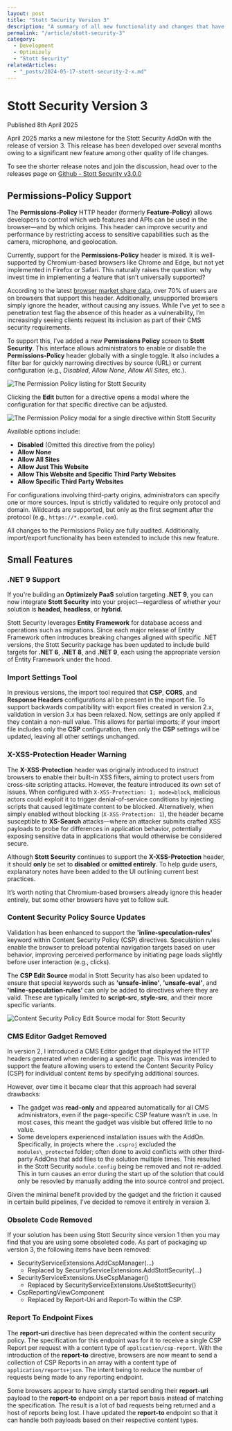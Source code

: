 ```yaml
---
layout: post
title: "Stott Security Version 3"
description: "A summary of all new functionality and changes that have been introduced to the Stott Security module so far."
permalink: "/article/stott-security-3"
category:
  - Development
  - Optimizely
  - "Stott Security"
relatedArticles:
  - "_posts/2024-05-17-stott-security-2-x.md"
---
```


# Stott Security Version 3

Published 8th April 2025

April 2025 marks a new milestone for the Stott Security AddOn with the release of version 3.  This release has been developed over several months owing to a significant new feature among other quality of life changes.

To see the shorter release notes and join the discussion, head over to the releases page on [Github - Stott Security v3.0.0](https://github.com/GeekInTheNorth/Stott.Security.Optimizely/discussions/278)

## Permissions-Policy Support

The **Permissions-Policy** HTTP header (formerly **Feature-Policy**) allows developers to control which web features and APIs can be used in the browser—and by which origins. This header can improve security and performance by restricting access to sensitive capabilities such as the camera, microphone, and geolocation.

Currently, support for the **Permissions-Policy** header is mixed. It is well-supported by Chromium-based browsers like Chrome and Edge, but not yet implemented in Firefox or Safari. This naturally raises the question: why invest time in implementing a feature that isn’t universally supported?

According to the latest [browser market share data](https://gs.statcounter.com/browser-market-share), over 70% of users are on browsers that support this header. Additionally, unsupported browsers simply ignore the header, without causing any issues. While I've yet to see a penetration test flag the absence of this header as a vulnerability, I’m increasingly seeing clients request its inclusion as part of their CMS security requirements.

To support this, I’ve added a new **Permissions Policy** screen to **Stott Security**. This interface allows administrators to enable or disable the **Permissions-Policy** header globally with a single toggle. It also includes a filter bar for quickly narrowing directives by source (URL) or current configuration (e.g., *Disabled*, *Allow None*, *Allow All Sites*, etc.).

![The Permission Policy listing for Stott Security](/assets/StottSecurityPermissionPolicyList.png)

Clicking the **Edit** button for a directive opens a modal where the configuration for that specific directive can be adjusted.

![The Permission Policy modal for a single directive within Stott Security](/assets/StottSecurityPermissionPolicyModal.png)

Available options include:
- **Disabled** (Omitted this directive from the policy)
- **Allow None**
- **Allow All Sites**
- **Allow Just This Website**
- **Allow This Website and Specific Third Party Websites**
- **Allow Specific Third Party Websites**

For configurations involving third-party origins, administrators can specify one or more sources. Input is strictly validated to require only protocol and domain. Wildcards are supported, but only as the first segment after the protocol (e.g., `https://*.example.com`).

All changes to the Permissions Policy are fully audited. Additionally, import/export functionality has been extended to include this new feature.

## Small Features

### .NET 9 Support

If you're building an **Optimizely PaaS** solution targeting **.NET 9**, you can now integrate **Stott Security** into your project—regardless of whether your solution is **headed**, **headless**, or **hybrid**.

Stott Security leverages **Entity Framework** for database access and operations such as migrations. Since each major release of Entity Framework often introduces breaking changes aligned with specific .NET versions, the Stott Security package has been updated to include build targets for **.NET 6**, **.NET 8**, and **.NET 9**, each using the appropriate version of Entity Framework under the hood.

### Import Settings Tool

In previous versions, the import tool required that **CSP**, **CORS**, and **Response Headers** configurations all be present in the import file. To support backwards compatibility with export files created in version 2.x, validation in version 3.x has been relaxed. Now, settings are only applied if they contain a non-null value. This allows for partial imports; if your import file includes only the **CSP** configuration, then only the **CSP** settings will be updated, leaving all other settings unchanged.

### X-XSS-Protection Header Warning

The **X-XSS-Protection** header was originally introduced to instruct browsers to enable their built-in XSS filters, aiming to protect users from cross-site scripting attacks. However, the feature introduced its own set of issues. When configured with `X-XSS-Protection: 1; mode=block`, malicious actors could exploit it to trigger denial-of-service conditions by injecting scripts that caused legitimate content to be blocked. Alternatively, when simply enabled without blocking (`X-XSS-Protection: 1`), the header became susceptible to **XS-Search** attacks—where an attacker submits crafted XSS payloads to probe for differences in application behavior, potentially exposing sensitive data in applications that would otherwise be considered secure.

Although **Stott Security** continues to support the **X-XSS-Protection** header, it should **only** be set to **disabled** or **omitted entirely**. To help guide users, explanatory notes have been added to the UI outlining current best practices.

It’s worth noting that Chromium-based browsers already ignore this header entirely, but some other browsers have yet to follow suit.

### Content Security Policy Source Updates

Validation has been enhanced to support the **'inline-speculation-rules'** keyword within Content Security Policy (CSP) directives. Speculation rules enable the browser to preload potential navigation targets based on user behavior, improving perceived performance by initiating page loads slightly before user interaction (e.g., clicks).

The **CSP Edit Source** modal in Stott Security has also been updated to ensure that special keywords such as **'unsafe-inline'**, **'unsafe-eval'**, and **'inline-speculation-rules'** can only be added to directives where they are valid. These are typically limited to **script-src**, **style-src**, and their more specific variants.

![Content Security Policy Edit Source modal for Stott Security](/assets/StottSecurityCspModalUpdate.png)

### CMS Editor Gadget Removed

In version 2, I introduced a CMS Editor gadget that displayed the HTTP headers generated when rendering a specific page. This was intended to support the feature allowing users to extend the Content Security Policy (CSP) for individual content items by specifying additional sources.

However, over time it became clear that this approach had several drawbacks:

- The gadget was **read-only** and appeared automatically for all CMS administrators, even if the page-specific CSP feature wasn't in use. In most cases, this meant the gadget was visible but offered little to no value.
- Some developers experienced installation issues with the AddOn. Specifically, in projects where the `.csproj` excluded the `modules\_protected` folder; often done to avoid conflicts with other third-party AddOns that add files to the solution multiple times. This resulted in the Stott Security `module.config` being be removed and not re-added. This in turn causes an error during the start up of the solution that could only be resovled by manually adding the into source control and project.

Given the minimal benefit provided by the gadget and the friction it caused in certain build pipelines, I’ve decided to remove it entirely in version 3.

### Obsolete Code Removed

If your solution has been using Stott Security since version 1 then you may find that you are using some obsoleted code.  As part of packaging up version 3, the following items have been removed:

- SecurityServiceExtensions.AddCspManager(...)
  - Replaced by SecurityServiceExtensions.AddStottSecurity(...)
- SecurityServiceExtensions.UseCspManager()
  - Replaced by SecurityServiceExtensions.UseStottSecurity()
- CspReportingViewComponent
  - Replaced by Report-Uri and Report-To within the CSP.

### Report To Endpoint Fixes

The **report-uri** directive has been deprecated within the content security policy.  The specification for this endpoint was for it to receive a single CSP Report per request with a content type of `application/csp-report`.  With the introduction of the **report-to** directive, browsers are now meant to send a collection of CSP Reports in an array with a content type of `application/reports+json`.  The intent being to reduce the number of requests being made to any reporting endpoint.

Some browsers appear to have simply started sending their **report-uri** payload to the **report-to** endpoint on a per report basis instead of matching the specification.  The result is a lot of bad requests being returned and a host of reports being lost.  I have updated the **report-to** endpoint so that it can handle both payloads based on their respective content types.

